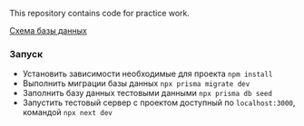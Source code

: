 This repository contains code for practice work.

[Схема базы данных](./docs/database_scheme.md)

### Запуск

- Установить зависимости необходимые для проекта
  `npm install`
- Выполнить миграции базы данных `npx prisma migrate dev`
- Заполнить базу данных тестовыми данными `npx prisma db seed`
- Запустить тестовый сервер с проектом доступный по `localhost:3000`, командой `npx next dev`
